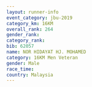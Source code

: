 ```yaml
---
layout: runner-info 
event_category: jbu-2019 
category_km: 16KM  
overall_rank: 264
gender_rank: 
category_rank: 
bib: 62057
name: NOR HIDAYAT HJ. MOHAMED
category: 16KM Men Veteran
gender: Male
race_time: 
country: Malaysia
---
```

